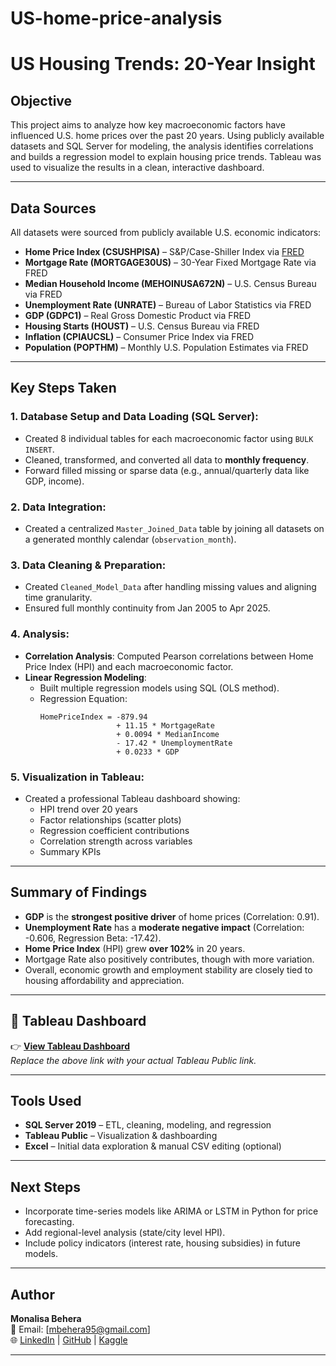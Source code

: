 # US-home-price-analysis
# US Housing Trends: 20-Year Insight

## Objective

This project aims to analyze how key macroeconomic factors have influenced U.S. home prices over the past 20 years. Using publicly available datasets and SQL Server for modeling, the analysis identifies correlations and builds a regression model to explain housing price trends. Tableau was used to visualize the results in a clean, interactive dashboard.

---

## Data Sources

All datasets were sourced from publicly available U.S. economic indicators:

- **Home Price Index (CSUSHPISA)** – S&P/Case-Shiller Index via [FRED](https://fred.stlouisfed.org)
- **Mortgage Rate (MORTGAGE30US)** – 30-Year Fixed Mortgage Rate via FRED
- **Median Household Income (MEHOINUSA672N)** – U.S. Census Bureau via FRED
- **Unemployment Rate (UNRATE)** – Bureau of Labor Statistics via FRED
- **GDP (GDPC1)** – Real Gross Domestic Product via FRED
- **Housing Starts (HOUST)** – U.S. Census Bureau via FRED
- **Inflation (CPIAUCSL)** – Consumer Price Index via FRED
- **Population (POPTHM)** – Monthly U.S. Population Estimates via FRED

---

##  Key Steps Taken

### 1. **Database Setup and Data Loading (SQL Server)**:
- Created 8 individual tables for each macroeconomic factor using `BULK INSERT`.
- Cleaned, transformed, and converted all data to **monthly frequency**.
- Forward filled missing or sparse data (e.g., annual/quarterly data like GDP, income).

### 2. **Data Integration**:
- Created a centralized `Master_Joined_Data` table by joining all datasets on a generated monthly calendar (`observation_month`).

### 3. **Data Cleaning & Preparation**:
- Created `Cleaned_Model_Data` after handling missing values and aligning time granularity.
- Ensured full monthly continuity from Jan 2005 to Apr 2025.

### 4. **Analysis**:
- **Correlation Analysis**: Computed Pearson correlations between Home Price Index (HPI) and each macroeconomic factor.
- **Linear Regression Modeling**: 
    - Built multiple regression models using SQL (OLS method).
    - Regression Equation:
      ```
      HomePriceIndex = -879.94 
                       + 11.15 * MortgageRate 
                       + 0.0094 * MedianIncome 
                       - 17.42 * UnemploymentRate 
                       + 0.0233 * GDP
      ```

### 5. **Visualization in Tableau**:
- Created a professional Tableau dashboard showing:
  - HPI trend over 20 years
  - Factor relationships (scatter plots)
  - Regression coefficient contributions
  - Correlation strength across variables
  - Summary KPIs

---

##  Summary of Findings

- **GDP** is the **strongest positive driver** of home prices (Correlation: 0.91).
- **Unemployment Rate** has a **moderate negative impact** (Correlation: -0.606, Regression Beta: -17.42).
- **Home Price Index** (HPI) grew **over 102%** in 20 years.
- Mortgage Rate also positively contributes, though with more variation.
- Overall, economic growth and employment stability are closely tied to housing affordability and appreciation.

---

## 🔗 Tableau Dashboard

👉 **[View Tableau Dashboard](https://public.tableau.com/views/Home_Price_DS_Model/USHousingTrends20-YearInsight?:language=en-US&:sid=&:redirect=auth&:display_count=n&:origin=viz_share_link)**  
*Replace the above link with your actual Tableau Public link.*

---

## Tools Used

- **SQL Server 2019** – ETL, cleaning, modeling, and regression
- **Tableau Public** – Visualization & dashboarding
- **Excel** – Initial data exploration & manual CSV editing (optional)

---

## Next Steps

- Incorporate time-series models like ARIMA or LSTM in Python for price forecasting.
- Add regional-level analysis (state/city level HPI).
- Include policy indicators (interest rate, housing subsidies) in future models.

---

##  Author

**Monalisa Behera**  
📧 Email: [mbehera95@gmail.com]  
🌐 [LinkedIn](https://www.linkedin.com/in/monalisa-behera-66b802108/) | [GitHub](https://github.com/Monalisa-tech) | [Kaggle](https://www.kaggle.com/monalisahansika)

---

